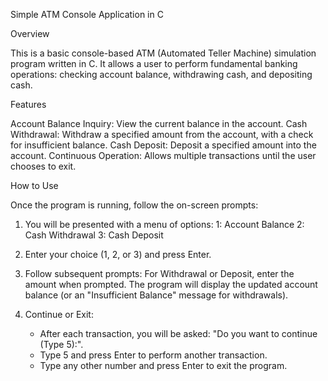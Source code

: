 Simple ATM Console Application in C

Overview

This is a basic console-based ATM (Automated Teller Machine) simulation program written in C. It allows a user to perform fundamental banking operations: checking account balance, withdrawing cash, and depositing cash.

Features

Account Balance Inquiry: View the current balance in the account.
Cash Withdrawal: Withdraw a specified amount from the account, with a check for insufficient balance.
Cash Deposit: Deposit a specified amount into the account.
Continuous Operation: Allows multiple transactions until the user chooses to exit.

How to Use

Once the program is running, follow the on-screen prompts:

1.  You will be presented with a menu of options:
    1: Account Balance
    2: Cash Withdrawal
    3: Cash Deposit

2.  Enter your choice (1, 2, or 3) and press Enter.

3.  Follow subsequent prompts:
    For Withdrawal or Deposit, enter the amount when prompted.
    The program will display the updated account balance (or an "Insufficient Balance" message for withdrawals).

4.  Continue or Exit:
    * After each transaction, you will be asked: "Do you want to continue (Type 5):".
    * Type 5 and press Enter to perform another transaction.
    * Type any other number and press Enter to exit the program.
